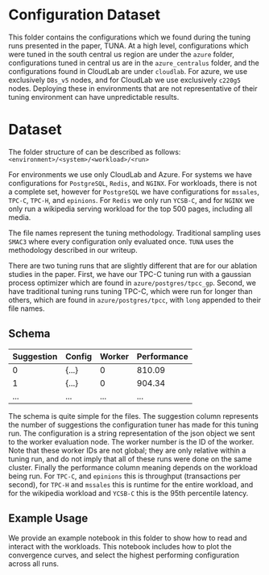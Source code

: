# Configuration Dataset

This folder contains the configurations which we found during the tuning runs presented in the paper, TUNA.
At a high level, configurations which were tuned in the south central us region are under the `azure` folder, configurations tuned in central us are in the `azure_centralus` folder, and the configurations found in CloudLab are under `cloudlab`.
For azure, we use exclusively `D8s_v5` nodes, and for CloudLab we use exclusively `c220g5` nodes.
Deploying these in environments that are not representative of their tuning environment can have unpredictable results.

# Dataset

The folder structure of can be described as follows:
`<environment>/<system>/<workload>/<run>`

For environments we use only CloudLab and Azure.
For systems we have configurations for `PostgreSQL`, `Redis`, and `NGINX`.
For workloads, there is not a complete set, however for `PostgreSQL` we have configurations for `mssales`, `TPC-C`, `TPC-H`, and `epinions`. For `Redis` we only run `YCSB-C`, and for `NGINX` we only run a wikipedia serving workload for the top 500 pages, including all media.

The file names represent the tuning methodology. Traditional sampling uses `SMAC3` where every configuration only evaluated once. `TUNA` uses the methodology described in our writeup.

There are two tuning runs that are slightly different that are for our ablation studies in the paper.
First, we have our TPC-C tuning run with a gaussian process optimizer which are found in `azure/postgres/tpcc_gp`.
Second, we have traditional tuning runs tuning TPC-C, which were run for longer than others, which are found in `azure/postgres/tpcc`, with `long` appended to their file names.

## Schema

| Suggestion | Config | Worker | Performance |
|---|---|---|---|
| 0 | {...} | 0 | 810.09 |
| 1 | {...} | 0 | 904.34 |
| ... | ... | ... | ... |

The schema is quite simple for the files.
The suggestion column represents the number of suggestions the configuration tuner has made for this tuning run. The configuration is a string representation of the json object we sent to the worker evaluation node. The worker number is the ID of the worker. Note that these worker IDs are not global; they are only relative within a tuning run, and do not imply that all of these runs were done on the same cluster.
Finally the performance column meaning depends on the workload being run. For `TPC-C`, and `epinions` this is throughput (transactions per second), for `TPC-H` and `mssales` this is runtime for the entire workload, and for the wikipedia workload and `YCSB-C` this is the 95th percentile latency.

## Example Usage

We provide an example notebook in this folder to show how to read and interact with the workloads. This notebook includes how to plot the convergence curves, and select the highest performing configuration across all runs.